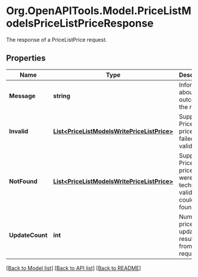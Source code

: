# Org.OpenAPITools.Model.PriceListModelsPriceListPriceResponse
The response of a PriceListPrice request.

## Properties

Name | Type | Description | Notes
------------ | ------------- | ------------- | -------------
**Message** | **string** | Information about the outcome of the request. | [optional] 
**Invalid** | [**List&lt;PriceListModelsWritePriceListPrice&gt;**](PriceListModelsWritePriceListPrice.md) | Supplied PriceList prices that failed validation. | [optional] 
**NotFound** | [**List&lt;PriceListModelsWritePriceListPrice&gt;**](PriceListModelsWritePriceListPrice.md) | Supplied PriceList prices that were technically valid, but couldn&#39;t be found. | [optional] 
**UpdateCount** | **int** | Number of price updates resulting from the request. | [optional] 

[[Back to Model list]](../README.md#documentation-for-models) [[Back to API list]](../README.md#documentation-for-api-endpoints) [[Back to README]](../README.md)

